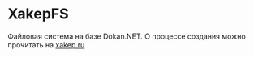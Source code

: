 # XakepFS

Файловая система на базе Dokan.NET. О процессе создания можно прочитать на [xakep.ru](https://xakep.ru)
